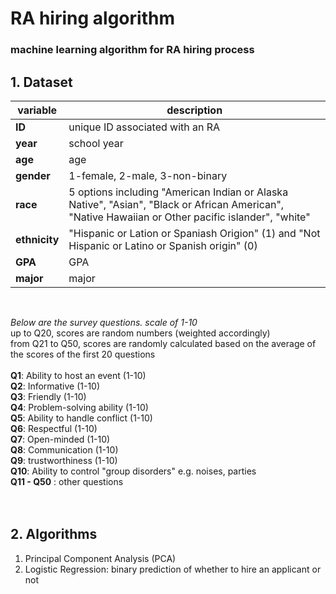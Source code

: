 # RA hiring algorithm
### machine learning algorithm for RA hiring process

## 1. Dataset 
| variable      | description                                                                                                                                        |
|---------------|----------------------------------------------------------------------------------------------------------------------------------------------------|
| **ID**        | unique ID associated with an RA                                                                                                                    |
| **year**      | school year                                                                                                                                        |
| **age**       | age                                                                                                                                                |
| **gender**    | 1-female, 2-male, 3-non-binary                                                                                                                     |
| **race**      | 5 options including "American Indian or Alaska Native", "Asian", "Black or African American", "Native Hawaiian or Other pacific islander", "white" |
| **ethnicity** | "Hispanic or Lation or Spaniash Origion" (1) and "Not Hispanic or Latino or Spanish origin" (0)                                                    |
| **GPA**       | GPA                                                                                                                                                |
| **major**     | major                                                                                                                                              |
</br>

*Below are the survey questions. scale of 1-10* </br>
up to Q20, scores are random numbers (weighted accordingly) </br>
from Q21 to Q50, scores are randomly calculated based on the average of the scores of the first 20 questions </br>
</br>
**Q1**: Ability to host an event (1-10) </br>
**Q2**: Informative (1-10) </br>
**Q3**: Friendly (1-10) </br>
**Q4**: Problem-solving ability (1-10) </br>
**Q5**: Ability to handle conflict (1-10) </br>
**Q6**: Respectful (1-10) </br>
**Q7**: Open-minded (1-10) </br>
**Q8**: Communication (1-10) </br>
**Q9**: trustworthiness (1-10) </br>
**Q10**: Ability to control "group disorders" e.g. noises, parties</br>
**Q11 - Q50** : other questions </br>
</br>
</br>

## 2. Algorithms
1) Principal Component Analysis (PCA) </br>
2) Logistic Regression: binary prediction of whether to hire an applicant or not </br>
